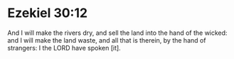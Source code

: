 # Ezekiel 30:12

And I will make the rivers dry, and sell the land into the hand of the wicked: and I will make the land waste, and all that is therein, by the hand of strangers: I the LORD have spoken [it].